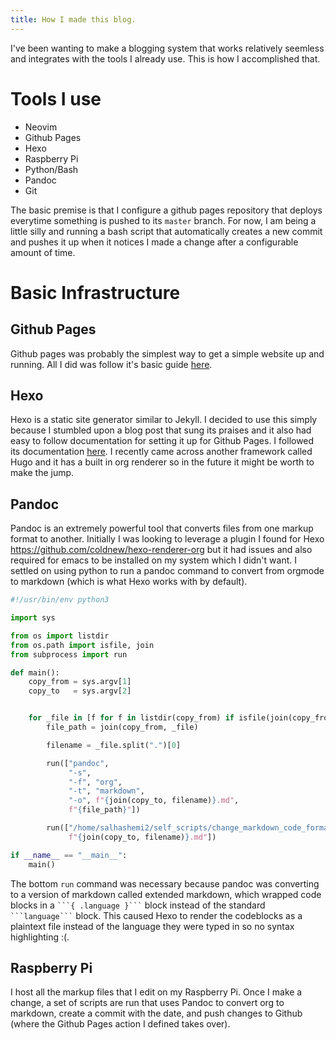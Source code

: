 ```yaml
---
title: How I made this blog.
---
```


I\'ve been wanting to make a blogging system that works relatively
seemless and integrates with the tools I already use. This is how I
accomplished that.

Tools I use
===========

-   Neovim
-   Github Pages
-   Hexo
-   Raspberry Pi
-   Python/Bash
-   Pandoc
-   Git

The basic premise is that I configure a github pages repository that
deploys everytime something is pushed to its `master` branch. For now, I
am being a little silly and running a bash script that automatically
creates a new commit and pushes it up when it notices I made a change
after a configurable amount of time.

Basic Infrastructure
====================

Github Pages
------------

Github pages was probably the simplest way to get a simple website up
and running. All I did was follow it\'s basic guide
[here](https://pages.github.com/).

Hexo
----

Hexo is a static site generator similar to Jekyll. I decided to use this
simply because I stumbled upon a blog post that sung its praises and it
also had easy to follow documentation for setting it up for Github
Pages. I followed its documentation
[here](https://hexo.io/docs/github-pages). I recently came across
another framework called Hugo and it has a built in org renderer so in
the future it might be worth to make the jump.

Pandoc
------

Pandoc is an extremely powerful tool that converts files from one markup
format to another. Initially I was looking to leverage a plugin I found
for Hexo <https://github.com/coldnew/hexo-renderer-org> but it had
issues and also required for emacs to be installed on my system which I
didn\'t want. I settled on using python to run a pandoc command to
convert from orgmode to markdown (which is what Hexo works with by
default).

``` python
#!/usr/bin/env python3

import sys

from os import listdir
from os.path import isfile, join
from subprocess import run

def main():
    copy_from = sys.argv[1]
    copy_to   = sys.argv[2]


    for _file in [f for f in listdir(copy_from) if isfile(join(copy_from, f))]:
        file_path = join(copy_from, _file)

        filename = _file.split(".")[0]

        run(["pandoc",
             "-s",
             "-f", "org",
             "-t", "markdown",
             "-o", f"{join(copy_to, filename)}.md",
             f"{file_path}"])

        run(["/home/salhashemi2/self_scripts/change_markdown_code_format",
             f"{join(copy_to, filename)}.md"])

if __name__ == "__main__":
    main()
```

The bottom `run` command was necessary because pandoc was converting to
a version of markdown called extended markdown, which wrapped code
blocks in a ```` ```{ .language }``` ```` block instead of the standard
```` ```language``` ```` block. This caused Hexo to render the
codeblocks as a plaintext file instead of the language they were typed
in so no syntax highlighting :(.

Raspberry Pi
------------

I host all the markup files that I edit on my Raspberry Pi. Once I make
a change, a set of scripts are run that uses Pandoc to convert org to
markdown, create a commit with the date, and push changes to Github
(where the Github Pages action I defined takes over).
